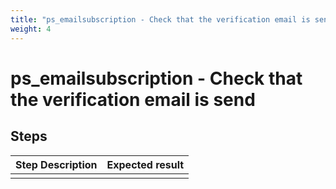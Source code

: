 ```yaml
---
title: "ps_emailsubscription - Check that the verification email is send"
weight: 4
---
```


# ps_emailsubscription - Check that the verification email is send
## Steps
| Step Description | Expected result |
| ----- | ----- |
|  |  |
